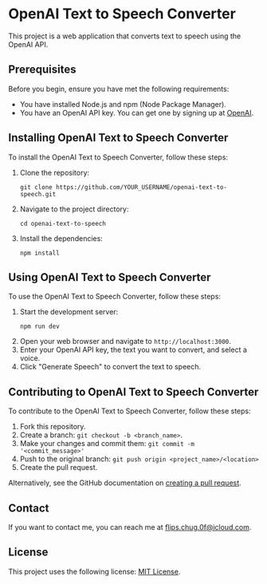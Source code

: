 # OpenAI Text to Speech Converter

This project is a web application that converts text to speech using the OpenAI API.

## Prerequisites

Before you begin, ensure you have met the following requirements:
* You have installed Node.js and npm (Node Package Manager).
* You have an OpenAI API key. You can get one by signing up at [OpenAI](https://openai.com/).

## Installing OpenAI Text to Speech Converter

To install the OpenAI Text to Speech Converter, follow these steps:

1. Clone the repository:
   ```
   git clone https://github.com/YOUR_USERNAME/openai-text-to-speech.git
   ```
2. Navigate to the project directory:
   ```
   cd openai-text-to-speech
   ```
3. Install the dependencies:
   ```
   npm install
   ```

## Using OpenAI Text to Speech Converter

To use the OpenAI Text to Speech Converter, follow these steps:

1. Start the development server:
   ```
   npm run dev
   ```
2. Open your web browser and navigate to `http://localhost:3000`.
3. Enter your OpenAI API key, the text you want to convert, and select a voice.
4. Click "Generate Speech" to convert the text to speech.

## Contributing to OpenAI Text to Speech Converter

To contribute to the OpenAI Text to Speech Converter, follow these steps:

1. Fork this repository.
2. Create a branch: `git checkout -b <branch_name>`.
3. Make your changes and commit them: `git commit -m '<commit_message>'`
4. Push to the original branch: `git push origin <project_name>/<location>`
5. Create the pull request.

Alternatively, see the GitHub documentation on [creating a pull request](https://help.github.com/articles/creating-a-pull-request/).

## Contact

If you want to contact me, you can reach me at <flips.chug.0f@icloud.com>.

## License

This project uses the following license: [MIT License](<link_to_license>).

